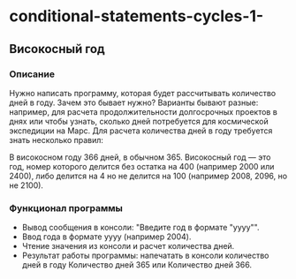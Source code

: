 # conditional-statements-cycles-1-
## Високосный год
### Описание
Нужно написать программу, которая будет рассчитывать количество дней в году. Зачем это бывает нужно? Варианты бывают разные: например, для расчета продолжительности долгосрочных проектов в днях или чтобы узнать, сколько дней потребуется для космической экспедиции на Марс. Для расчета количества дней в году требуется знать несколько правил:

В високосном году 366 дней, в обычном 365.
Високосный год — это год, номер которого делится без остатка на 400 (например 2000 или 2400), либо делится на 4 но не делится на 100 (например 2008, 2096, но не 2100).
### Функционал программы
* Вывод сообщения в консоли: "Введите год в формате "yyyy"".
* Ввод года в формате yyyy (например 2004).
* Чтение значения из консоли и расчет количества дней.
* Результат работы программы: напечатать в консоли количество дней в году Количество дней 365 или Количество дней 366.
